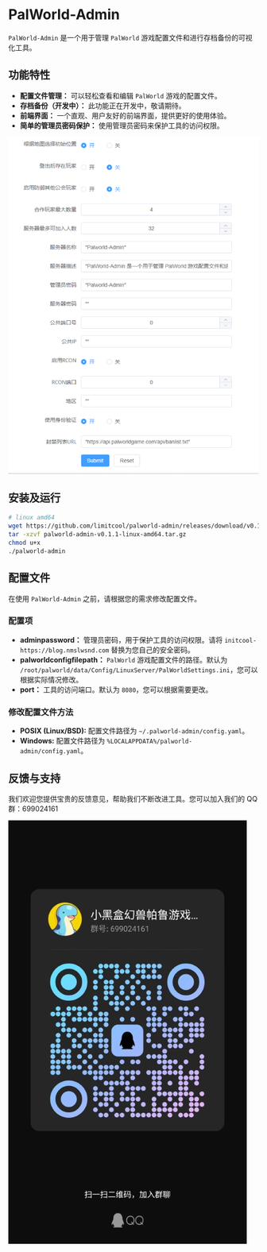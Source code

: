 # PalWorld-Admin

`PalWorld-Admin` 是一个用于管理 `PalWorld` 游戏配置文件和进行存档备份的可视化工具。

## 功能特性

- **配置文件管理：** 可以轻松查看和编辑 `PalWorld` 游戏的配置文件。
- **存档备份（开发中）：** 此功能正在开发中，敬请期待。
- **前端界面：** 一个直观、用户友好的前端界面，提供更好的使用体验。
- **简单的管理员密码保护：** 使用管理员密码来保护工具的访问权限。

![界面图片](https://github.com/limitcool/palworld-admin/blob/main/images/screenshot.png?raw=true)

## 安装及运行

```bash
# linux amd64
wget https://github.com/limitcool/palworld-admin/releases/download/v0.1.1/palworld-admin-v0.1.1-linux-amd64.tar.gz
tar -xzvf palworld-admin-v0.1.1-linux-amd64.tar.gz
chmod u+x 
./palworld-admin
```

## 配置文件

在使用 `PalWorld-Admin` 之前，请根据您的需求修改配置文件。

### 配置项

- **adminpassword：** 管理员密码，用于保护工具的访问权限。请将 `initcool-https://blog.nmslwsnd.com` 替换为您自己的安全密码。
- **palworldconfigfilepath：** `PalWorld` 游戏配置文件的路径。默认为 `/root/palworld/data/Config/LinuxServer/PalWorldSettings.ini`，您可以根据实际情况修改。
- **port：** 工具的访问端口。默认为 `8080`，您可以根据需要更改。

### 修改配置文件方法

- **POSIX (Linux/BSD):** 配置文件路径为 `~/.palworld-admin/config.yaml`。
- **Windows:** 配置文件路径为 `%LOCALAPPDATA%/palworld-admin/config.yaml`。

## 反馈与支持

我们欢迎您提供宝贵的反馈意见，帮助我们不断改进工具。您可以加入我们的 QQ 群：699024161

![QQ群:699024161](https://github.com/limitcool/palworld-admin/blob/main/images/qqgroup.jpg?raw=true)


